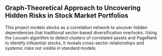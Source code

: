 ## Graph-Theoretical Approach to Uncovering Hidden Risks in Stock Market Portfolios
This project models stocks as a correlation network to uncover hidden dependencies that traditional sector-based diversification overlooks. Using the Louvain algorithm to detect clusters of correlated assets and PageRank to identify influential stocks, it reveals cross-sector relationships and systemic risks not visible in standard models.

